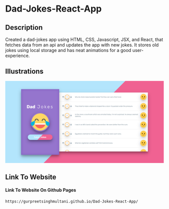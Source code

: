 # Dad-Jokes-React-App

## Description 

Created a dad-jokes app using HTML, CSS, Javascript, JSX, and React, that fetches data from an api and updates the app with new jokes. It stores old jokes using local storage and has neat animations for a good user-experience. 

## Illustrations

![Application Preview](https://github.com/GURPREETSINGHMULTANI/Dad-Jokes-React-App/blob/master/Images/gurpreetsinghmultani.github.io_Dad-Jokes-React-App_.png?raw=true)

## Link To Website

#### Link To Website On Github Pages

`https://gurpreetsinghmultani.github.io/Dad-Jokes-React-App/`

